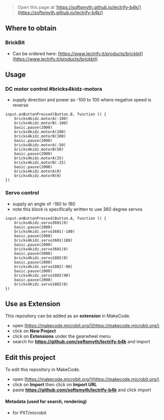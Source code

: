 
> Open this page at [https://softsmyth.github.io/lectrify-b4k/](https://softsmyth.github.io/lectrify-b4k/)
## Where to obtain
### BrickBit
* Can be ordered here: [https://www.lectrify.it/products/brickbit](https://www.lectrify.it/products/brickbit)
## Usage
### DC motor control #bricks4kidz-motora
* supply direction and power as -100 to 100 where negative speed is reverse
```blocks
input.onButtonPressed(Button.B, function () {
    bricks4kidz.motorA(-100)
    bricks4kidz.motorB(-100)
    basic.pause(2000)
    bricks4kidz.motorA(100)
    bricks4kidz.motorB(100)
    basic.pause(2000)
    bricks4kidz.motorA(-50)
    bricks4kidz.motorB(50)
    basic.pause(2000)
    bricks4kidz.motorA(25)
    bricks4kidz.motorB(-25)
    basic.pause(2000)
    bricks4kidz.motorA(0)
    bricks4kidz.motorB(0)
})
```
### Servo control
* supply an angle of -180 to 180
* note this block is specifically written to use 360 degree servos
```blocks
input.onButtonPressed(Button.A, function () {
    bricks4kidz.servo3601(0)
    basic.pause(2000)
    bricks4kidz.servo3601(-180)
    basic.pause(2000)
    bricks4kidz.servo3601(180)
    basic.pause(2000)
    bricks4kidz.servo3601(0)
    basic.pause(5000)
    bricks4kidz.servo1802(0)
    basic.pause(2000)
    bricks4kidz.servo1802(-90)
    basic.pause(2000)
    bricks4kidz.servo1802(90)
    basic.pause(2000)
    bricks4kidz.servo1802(0)
})
```

## Use as Extension

This repository can be added as an **extension** in MakeCode.

* open [https://makecode.microbit.org/](https://makecode.microbit.org/)
* click on **New Project**
* click on **Extensions** under the gearwheel menu
* search for **https://github.com/softsmyth/lectrify-b4k** and import

## Edit this project

To edit this repository in MakeCode.

* open [https://makecode.microbit.org/](https://makecode.microbit.org/)
* click on **Import** then click on **Import URL**
* paste **https://github.com/softsmyth/lectrify-b4k** and click import

#### Metadata (used for search, rendering)

* for PXT/microbit
<script src="https://makecode.com/gh-pages-embed.js"></script><script>makeCodeRender("{{ site.makecode.home_url }}", "{{ site.github.owner_name }}/{{ site.github.repository_name }}");</script>
